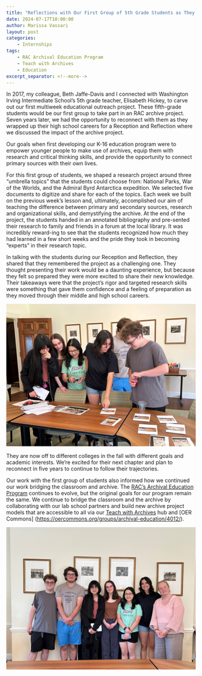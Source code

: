 ```yaml
--- 
title: "Reflections with Our First Group of 5th Grade Students as They Graduate"
date: 2024-07-17T10:00:00 
author: Marissa Vassari
layout: post 
categories: 
    - Internships 
tags: 
    - RAC Archival Education Program
    - Teach with Archives 
    - Education  
excerpt_separator: <!--more--> 
--- 
```


In 2017, my colleague, Beth Jaffe-Davis and I connected with Washington Irving Intermediate School’s 5th grade teacher, Elisabeth Hickey, to carve out our first multiweek educational outreach project. These fifth-grade students would be our first group to take part in an RAC archive project. Seven years later, we had the opportunity to reconnect with them as they wrapped up their high school careers for a Reception and Reflection where we discussed the impact of the archive project. 
 
 <!--more--> 
 
Our goals when first developing our K-16 education program were to empower younger people to make use of archives, equip them with research and critical thinking skills, and provide the opportunity to connect primary sources with their own lives.

For this first group of students, we shaped a research project around three “umbrella topics” that the students could choose from: National Parks, War of the Worlds, and the Admiral Byrd Antarctica expedition. We selected five documents to digitize and share for each of the topics. Each week we built on the previous week’s lesson and, ultimately, accomplished our aim of teaching the difference between primary and secondary sources, research and organizational skills, and demystifying the archive. At the end of the project, the students handed in an annotated bibliography and pre-sented their research to family and friends in a forum at the local library. It was incredibly reward-ing to see that the students recognized how much they had learned in a few short weeks and the pride they took in becoming “experts” in their research topic.

In talking with the students during our Reception and Reflection, they shared that they remembered the project as a challenging one. They thought presenting their work would be a daunting experience, but because they felt so prepared they were more excited to share their new knowledge. Their takeaways were that the project’s rigor and targeted research skills were something that gave them confidence and a feeling of preparation as they moved through their middle and high school careers.

![students looking at photos from when they were part of the 5th grade archive project in 2017](assets/img/2024/07/wi-reception-1.jpg)

They are now off to different colleges in the fall with different goals and academic interests. We’re excited for their next chapter and plan to reconnect in five years to continue to follow their trajectories. 

Our work with the first group of students also informed how we continued our work bridging the classroom and archive. The [RAC’s Archival Education Program](https://docs.rockarch.org/Archival-Education-Strategy-Document) continues to evolve, but the original goals for our program remain the same. We continue to bridge the classroom and the archive by collaborating with our lab school partners and build new archive project models that are accessible to all via our [Teach with Archives](https://resource.rockarch.org/teach-with-archives/) hub and [OER Commons] (https://oercommons.org/groups/archival-education/4012/).

![Group photo, June 2024](assets/img/2024/07/wi-reception-2.jpg)

